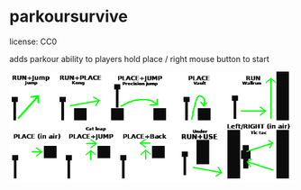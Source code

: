 # parkoursurvive

license: CC0

adds parkour ability to players
hold place / right mouse button to start

![controlls](https://github.com/AiTechEye/parkoursurvive/blob/master/controls2.png)
